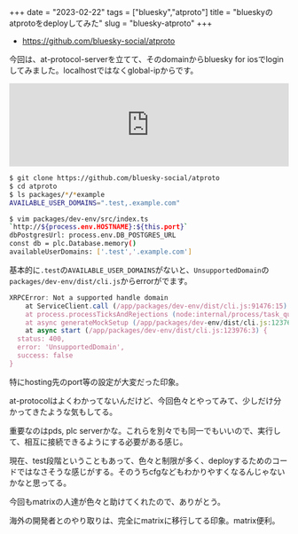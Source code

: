 +++
date = "2023-02-22"
tags = ["bluesky","atproto"]
title = "blueskyのatprotoをdeployしてみた"
slug = "bluesky-atproto"
+++

- https://github.com/bluesky-social/atproto

今回は、at-protocol-serverを立てて、そのdomainからbluesky for iosでloginしてみました。localhostではなくglobal-ipからです。

<iframe src="https://mastodon.social/@syui/109907932256244823/embed" class="mastodon-embed" style="max-width: 100%; border: 0" width="100%" allowfullscreen="allowfullscreen"></iframe><script src="https://static-cdn.mastodon.social/embed.js" async="async"></script>

```sh
$ git clone https://github.com/bluesky-social/atproto
$ cd atproto
$ ls packages/*/*example
AVAILABLE_USER_DOMAINS=".test,.example.com"

$ vim packages/dev-env/src/index.ts
`http://${process.env.HOSTNAME}:${this.port}`
dbPostgresUrl: process.env.DB_POSTGRES_URL
const db = plc.Database.memory()
availableUserDomains: ['.test','.example.com']
```

基本的に`.test`の`AVAILABLE_USER_DOMAINS`がないと、`UnsupportedDomain`の`packages/dev-env/dist/cli.js`からerrorがでます。

```js
XRPCError: Not a supported handle domain
    at ServiceClient.call (/app/packages/dev-env/dist/cli.js:91476:15)
    at process.processTicksAndRejections (node:internal/process/task_queues:95:5)
    at async generateMockSetup (/app/packages/dev-env/dist/cli.js:123766:17)
    at async start (/app/packages/dev-env/dist/cli.js:123976:3) {
  status: 400,
  error: 'UnsupportedDomain',
  success: false
}
```

特にhosting先のport等の設定が大変だった印象。

at-protocolはよくわかってないんだけど、今回色々とやってみて、少しだけ分かってきたような気もしてる。

重要なのはpds, plc serverかな。これらを別々でも同一でもいいので、実行して、相互に接続できるようにする必要がある感じ。

現在、test段階ということもあって、色々と制限が多く、deployするためのコードではなさそうな感じがする。そのうちcfgなどもわかりやすくなるんじゃないかなと思ってる。

今回もmatrixの人達が色々と助けてくれたので、ありがとう。

海外の開発者とのやり取りは、完全にmatrixに移行してる印象。matrix便利。

